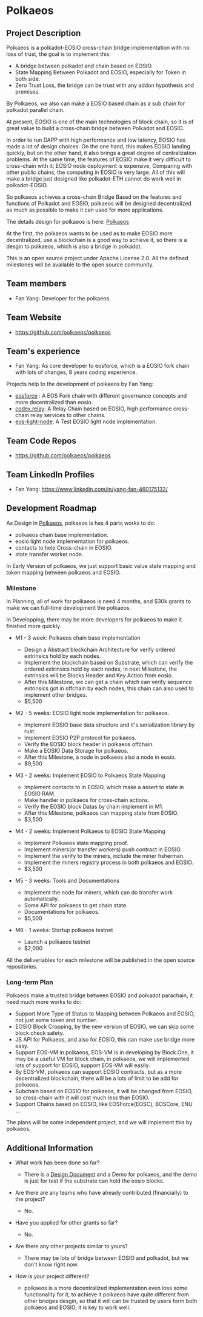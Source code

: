 # Polkaeos

## Project Description

Polkaeos is a polkadot-EOSIO cross-chain bridge implementation with no loss of trust, the goal is to implement this:

- A bridge between polkadot and chain based on EOSIO.
- State Mapping Between Polkadot and EOSIO, especially for Token in both side.
- Zero Trust Loss, the bridge can be trust with any addon hypothesis and premises.

By Polkaeos, we also can make a EOSIO based chain as a sub chain for polkadot parallel chain.

At present, EOSIO is one of the main technologies of block chain, so it is of great value to build a cross-chain bridge between Polkadot and EOSIO.

In order to run DAPP with high performance and low latency, EOSIO has made a lot of design choices. On the one hand, this makes EOSIO landing quickly, but on the other hand, it also brings a great degree of centralization problems.
At the same time, the features of EOSIO make it very difficult to cross-chain with it: EOSIO node deployment is expensive, Comparing with other public chains, the computing in EOSIO is very large.
All of this will make a bridge just designed like polkadot-ETH cannot do work well in polkadot-EOSIO.

So polkaeos achieves a cross-chain Bridge Based on the features and functions of Polkadot and EOSIO, polkaeos will be designed decentralized as much as possible to make it can used for more applications.

The details design for polkaeos is here: [Polkaeos](https://github.com/polkaeos/polkaeos/blob/demo/desgin.md)

At the first, the polkaeos wants to be used as to make EOSIO more decentralized, use a blockchain is a good way to achieve it, so there is a desgin to polkaeos, which is also a bridge in polkadot.

This is an open source project under Apache License 2.0. All the defined milestones will be available to the open source community.

## Team members

* Fan Yang: Developer for the polkaeos.

## Team Website

* https://github.com/polkaeos/polkaeos

## Team's experience

* Fan Yang: As core developer to eosforce, which is a EOSIO fork chain with lots of changes, 8 years coding experience.

Projects help to the development of polkaeos by Fan Yang:

- [eosforce](https://github.com/eosforce/eosforce) : A EOS Fork chain with different governance concepts and more decentralized than eosio.
- [codex.relay](https://github.com/codexnetwork/codex.relay): A Relay Chain based on EOSIO, high performance cross-chain relay services to other chains.
- [eos-light-node](https://github.com/fanyang1988/eos-light-node): A Test EOSIO light node implementation.

## Team Code Repos

* https://github.com/polkaeos/polkaeos

## Team LinkedIn Profiles

* Fan Yang: https://www.linkedin.com/in/yang-fan-460175132/

## Development Roadmap

As Design in [Polkaeos](https://github.com/polkaeos/polkaeos/blob/demo/desgin.md), polkaeos is has 4 parts works to do:

- polkaeos chain base implementation.
- eosio light node implementation for polkaeos.
- contacts to help Cross-chain in EOSIO.
- state transfer worker node.

In Early Version of polkaeos, we just support basic value state mapping and token mapping between polkaeos and EOSIO.

### Milestone

In Planning, all of work for polkaeos is need 4 months, and $30k grants to make we can full-time development the polkaeos.

In Developping, there may be more developers for polkaeos to make it finished more quickly.

- M1 - 3 week: Polkaeos chain base implementation
  - Design a Abstract blockchain Architecture for verify ordered extrinsics hold by each nodes.
  - Implement the blockchain based on Substrate, which can verify the ordered extrinsics hold by each nodes, in next Milestone, the extrinsics will be Blocks Header and Key Action from eosio.
  - After this Milestone, we can get a chain which can verify sequence extrinsics got in offchain by each nodes, this chain can also used to implement other bridges.
  - $5,500

- M2 - 5 weeks: EOSIO light node implementation for polkaeos.
  - Implement EOSIO base data structure and it's serialization library by rust.
  - Implement EOSIO P2P protocol for polkaeos.
  - Verify the EOSIO block header in polkaeos offchain.
  - Make a EOSIO Data Storage for polkaeos.
  - After this Milestone, a node in polkaeos also a node in eosio.
  - $9,500

- M3 - 2 weeks: Implement EOSIO to Polkaeos State Mapping
  - Implement contacts to in EOSIO, which make a assert to state in EOSIO RAM.
  - Make handler in polkaeos for cross-chain actions.
  - Verify the EOSIO block Datas by chain implement in M1.
  - After this Milestone, polkaeos can mapping state from EOSIO.
  - $3,500

- M4 - 2 weeks: Implement Polkaeos to EOSIO State Mapping
  - Implement Polkaeos state mapping proof.
  - Implement miners(or transfer workers) push contract in EOSIO.
  - Implement the verify to the miners, include the miner fisherman.
  - Implement the miners registry process in both polkaeos and EOSIO.
  - $3,500

- M5 - 3 weeks: Tools and Documentations
  - Implement the node for miners, which can do transfer work automatically.
  - Some API for polkaeos to get chain state.
  - Documentations for polkaeos.
  - $5,500

- M6 - 1 weeks: Startup polkaeos testnet
  - Launch a polkaeos testnet
  - $2,000

All the deliveriables for each milestone will be published in the open source repositories.

### Long-term Plan

Polkaeos make a trusted bridge between EOSIO and polkadot parachain, it need much more works to do:

- Support More Type of Status to Mapping between Polkaeos and EOSIO, not just some token and number.
- EOSIO Block Cropping, by the new version of EOSIO, we can skip some block check safety.
- JS API for Polkaeos, and also for EOSIO, this can make use bridge more easy.
- Support EOS-VM in polkaeos, EOS-VM is in developing by Block.One, it may be a useful VM for block chain, in polkaeos, we will implemented lots of support for EOSIO, support EOS-VM will easily.
- By EOS-VM, polkaeos can support EOSIO contracts, but as a more decentralized blockchain, there will be a lots of limit to be add for polkaeos.
- Subchain based on EOSIO for polkaeos, it will be changed from EOSIO, so cross-chain with it will cost much less than EOSIO.
- Support Chains based on EOSIO, like EOSForce(EOSC), BOSCore, ENU ...

The plans will be some independent project, and we will implement this by polkaeos.

## Additional Information

* What work has been done so far?
  * There is a [Design Document](https://github.com/polkaeos/polkaeos/blob/demo/desgin.md) and a Demo for polkaeos, and the demo is just for test if the substrate can hold the eosio blocks.

* Are there are any teams who have already contributed (financially) to the project?
  * No.

* Have you applied for other grants so far?
  * No.

* Are there any other projects similar to yours?
  * There may be lots of bridge between EOSIO and polkadot, but we don't know right now.

* How is your project different?
  * polkaeos is a more decentralized implementation even loss some functionality for it, to achieve it polkaeos have quite different from other bridges desgin, so that it will can be trusted by users form both polkaeos and EOSIO, it is key to work well.